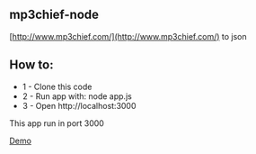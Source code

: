## mp3chief-node ##

[http://www.mp3chief.com/](http://www.mp3chief.com/) to json

## How to: ##
- 1 - Clone this code
- 2 - Run app with: node app.js
- 3 - Open http://localhost:3000

This app run in port 3000

[Demo](http://mp3chief.aws.af.cm/)